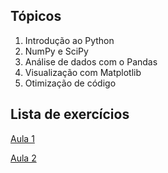 ## Tópicos

1. Introdução ao Python
2. NumPy e SciPy
3. Análise de dados com o Pandas
4. Visualização com Matplotlib
5. Otimização de código


## Lista de exercícios

[Aula 1](exercicios/Exercicios-aula-1)

[Aula 2](exercicios/Exercicios-aula-2)
